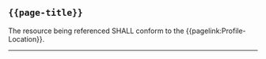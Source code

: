 ## <code>{{page-title}}</code>

The resource being referenced SHALL conform to the {{pagelink:Profile-Location}}.

---